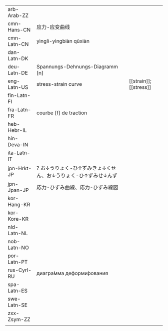| | | |
|-|-|-|
| arb-Arab-ZZ |  |  |
| cmn-Hans-CN | 应力-应变曲线 |  |
| cmn-Latn-CN | yìnglì-yìngbiàn qūxiàn |  |
| dan-Latn-DK |  |  |
| deu-Latn-DE | Spannungs-Dehnungs-Diagramm [n] |  |
| eng-Latn-US | stress-strain curve | [[strain]]; [[stress]] |
| fin-Latn-FI |  |  |
| fra-Latn-FR | courbe [f] de traction |  |
| heb-Hebr-IL |  |  |
| hin-Deva-IN |  |  |
| ita-Latn-IT |  |  |
| jpn-Hrkt-JP | ? お↓うりょく-ひ↑ずみきょ↓くせん、お↓うりょく-ひ↑ずみせ↓んず |  |
| jpn-Jpan-JP | 応力-ひずみ曲線、応力-ひずみ線図 |  |
| kor-Hang-KR |  |  |
| kor-Kore-KR |  |  |
| nld-Latn-NL |  |  |
| nob-Latn-NO |  |  |
| por-Latn-PT |  |  |
| rus-Cyrl-RU | диагра́мма деформи́рования |  |
| spa-Latn-ES |  |  |
| swe-Latn-SE |  |  |
| zxx-Zsym-ZZ |  |  |
|  |  |  |

